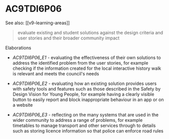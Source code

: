 
# AC9TDI6P06 

See also: [[v9-learning-areas]]

> evaluate existing and student solutions against the design criteria and user stories and their broader community impact

Elaborations


- _AC9TDI6P06_E1_ - evaluating the effectiveness of their own solutions to address the identified problem from the user stories, for example checking if the information created for the local interactive history walk is relevant and meets the council's needs

- _AC9TDI6P06_E2_ - evaluating how an existing solution provides users with safety tools and features such as those described in the Safety by Design Vision for Young People, for example having a clearly visible button to easily report and block inappropriate behaviour in an app or on a website

- _AC9TDI6P06_E3_ - reflecting on the many systems that are used in the wider community to address a range of problems, for example timetables to manage transport and other services through to details such as storing licence information so that police can enforce road rules

